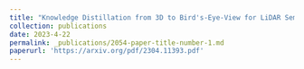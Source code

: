 ```yaml
---
title: "Knowledge Distillation from 3D to Bird's-Eye-View for LiDAR Semantic Segmentation"
collection: publications
date: 2023-4-22
permalink: _publications/2054-paper-title-number-1.md
paperurl: 'https://arxiv.org/pdf/2304.11393.pdf'
---
```

